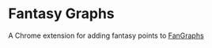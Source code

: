 # Fantasy Graphs

A Chrome extension for adding fantasy points to [FanGraphs](https://fangraphs.com)
